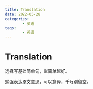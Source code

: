 ```yaml
---
title: Translation
date: 2022-05-28
categories:
        - 英语
tags:
        - 英语
---
```


# Translation

选择写基础简单句，越简单越好。

勉强表达原文意思，可以意译，千万别留空。
